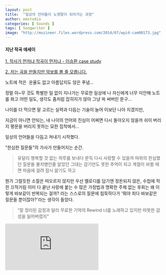 ```yaml
---
layout: post
title:  "일상의 언어들이 노랫말이 되어가는 과정"
author: emstudio
categories: [ Sounds ]
tags: [ Songwriter ]
image: "http://muzineer.files.wordpress.com/2014/07/wpid-cam00173.jpg"
---
```


#### 지난 작곡 에세이

[1. 작사가 먼저냐 작곡이 먼저냐 - 이승환 case study](https://google.com, "1. 작사가 먼저냐 작곡이 먼저냐 - 이승환 case study")

[2. 저는 곡을 만들지만 악보를 볼 줄 모릅니다.](https://steemit.com/music/@caferoman/2, "2. 저는 곡을 만들지만 악보를 볼 줄 모릅니다.")


노트에 적은  운율도 없고 아름답지도 않은 푸념...

정말 아~무 것도 특별한 일 없이 지나가는 무료한 일상에 나 자신에게 너무 미안해 노트를 펴고 어떤 일도, 생각도 좀처럼 잡히지가 않아 그냥 쓱 써버린 문구...

나이를 더 먹으면 말 고르는 실력과 다듬는 기술이 늘어 이보단 나아 지겠지만, 

지금이 아니면 안되는, 내 나이의 언어와 진심이 어쩌면 다시 돌아오지 않을까 쉬이 버리지 평문을 버리지 못하는 묘한 집착에서...

일상의 언어들을 다듬고 쳐내기 시작했다.

"한심한 질문들"의 가사가 만들어지는 순간.

> 유달리 행복할 것 없는 하루를 보내다 문득
다시 사랑할 수 있을까 따위의 한심했던 질문들
불치병인줄 알았던 그대는 감기만도 못한 추억이 되고
계절이 바뀔 때면 마음에 걸려 잠시 앓기도 하고

뭔가 그럴듯한 소절은 떠오르지 않지만 우선 멜로디를 담기엔 정돈되지 않은, 수첩에 적힌 끄적거림 이미 다 끝난 사랑에 붙는 수 많은 가정법과 명확한 주체 없는 후회는 왜 이렇게 바보같이 반복되는 걸까? 라는 스스로의 질문에 침묵하다가 '뭐야 죄다 바보같은 질문들 뿐이잖아?'라는 생각이 들었다.

> “잘 정리된 감정과 달리 무료한 기억의 Rewind 너를 노래하고 있지만 따뜻한 감성을 잃어버렸지”

<iframe src="https://www.youtube.com/watch?v=MRpvXuMV2dc"  
 frameborder="0" allow="autoplay; encrypted-media" allowfullscreen></iframe>